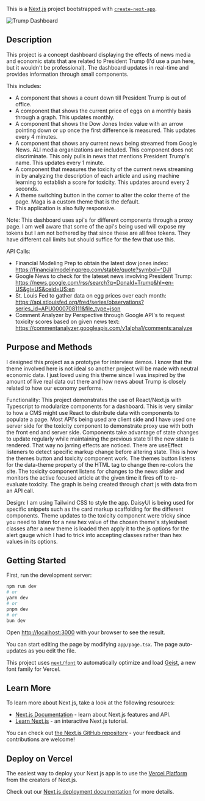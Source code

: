 This is a [Next.js](https://nextjs.org) project bootstrapped with [`create-next-app`](https://nextjs.org/docs/app/api-reference/cli/create-next-app). 


![Trump Dashboard](https://github.com/user-attachments/assets/52339d4b-d606-4de4-90d4-1c9d512a9937)

## Description

This project is a concept dashboard displaying the effects of news media and economic stats that are related to President Trump (I'd use a pun here, but it wouldn't be professional). The dashboard updates in real-time and provides information through small components.

This includes:
- A component that shows a count down till President Trump is out of office.
- A component that shows the current price of eggs on a monthly basis through a graph.  This updates monthly.
- A component that shows the Dow Jones Index value with an arrow pointing down or up once the first difference is measured.  This updates every 4 minutes.
- A component that shows any current news being streamed from Google News.  ALl media organizations are included.  This component does not discriminate.  This only pulls in news that mentions President Trump's name.  This updates every 1 minute.
- A component that measures the toxicity of the current news streaming in by analyzing the description of each article and using machine learning to establish a score for toxicity.  This updates around every 2 seconds.
- A theme switching button in the corner to alter the color theme of the page.  Maga is a custom theme that is the default.
- This application is also fully responsive.

Note:
This dashboard uses api's for different components through a proxy page.  I am well aware that some of the api's being used will expose my tokens but I am not bothered by that since these are all free tokens.  They have different call limits but should suffice for the few that use this.

API Calls:
- Financial Modeling Prep to obtain the latest dow jones index:  https://financialmodelingprep.com/stable/quote?symbol=^DJI
- Google News to check for the lateset news involving President Trump:  https://news.google.com/rss/search?q=Donald+Trump&hl=en-US&gl=US&ceid=US:en
- St. Louis Fed to gather data on egg prices over each month:  https://api.stlouisfed.org/fred/series/observations?series_id=APU0000708111&file_type=json
- Comment Analyzer by Perspective through Google API's to request toxicity scores based on given news text:  https://commentanalyzer.googleapis.com/v1alpha1/comments:analyze

## Purpose and Methods
I designed this project as a prototype for interview demos.  I know that the theme involved here is not ideal so another project will be made with neutral economic data.  I just loved using this theme since I was inspired by the amount of live real data out there and how news about Trump is closely related to how our economy performs.

Functionality:
This project demonstrates the use of React/Next.js with Typescript to modularize components for a dashboard.  This is very similar to how a CMS might use React to distribute data with components to populate a page.  Most API's being used are client side and I have used one server side for the toxicity component to demonstrate proxy use with both the front end and server side.  Components take advantage of state changes to update regularly while maintaining the previous state till the new state is rendered.  That way no jarring effects are noticed.  There are useEffect listeners to detect specific markup change before altering state.  This is how the themes button and toxicity component work.  The themes button listens for the data-theme property of the HTML tag to change then re-colors the site.  The toxicity component listens for changes to the news slider and monitors the active focused article at the given time it fires off to re-evaluate toxicity.  The graph is being created through chart js with data from an API call.

Design:
I am using Tailwind CSS to style the app.  DaisyUI is being used for specific snippets such as the card markup scaffolding for the different components.  Theme updates to the toxicity component were tricky since you need to listen for a new hex value of the chosen theme's stylesheet classes after a new theme is loaded then apply it to the js options for the alert gauge which I had to trick into accepting classes rather than hex values in its options.


## Getting Started

First, run the development server:

```bash
npm run dev
# or
yarn dev
# or
pnpm dev
# or
bun dev
```

Open [http://localhost:3000](http://localhost:3000) with your browser to see the result.

You can start editing the page by modifying `app/page.tsx`. The page auto-updates as you edit the file.

This project uses [`next/font`](https://nextjs.org/docs/app/building-your-application/optimizing/fonts) to automatically optimize and load [Geist](https://vercel.com/font), a new font family for Vercel.

## Learn More

To learn more about Next.js, take a look at the following resources:

- [Next.js Documentation](https://nextjs.org/docs) - learn about Next.js features and API.
- [Learn Next.js](https://nextjs.org/learn) - an interactive Next.js tutorial.

You can check out [the Next.js GitHub repository](https://github.com/vercel/next.js) - your feedback and contributions are welcome!

## Deploy on Vercel

The easiest way to deploy your Next.js app is to use the [Vercel Platform](https://vercel.com/new?utm_medium=default-template&filter=next.js&utm_source=create-next-app&utm_campaign=create-next-app-readme) from the creators of Next.js.

Check out our [Next.js deployment documentation](https://nextjs.org/docs/app/building-your-application/deploying) for more details.
